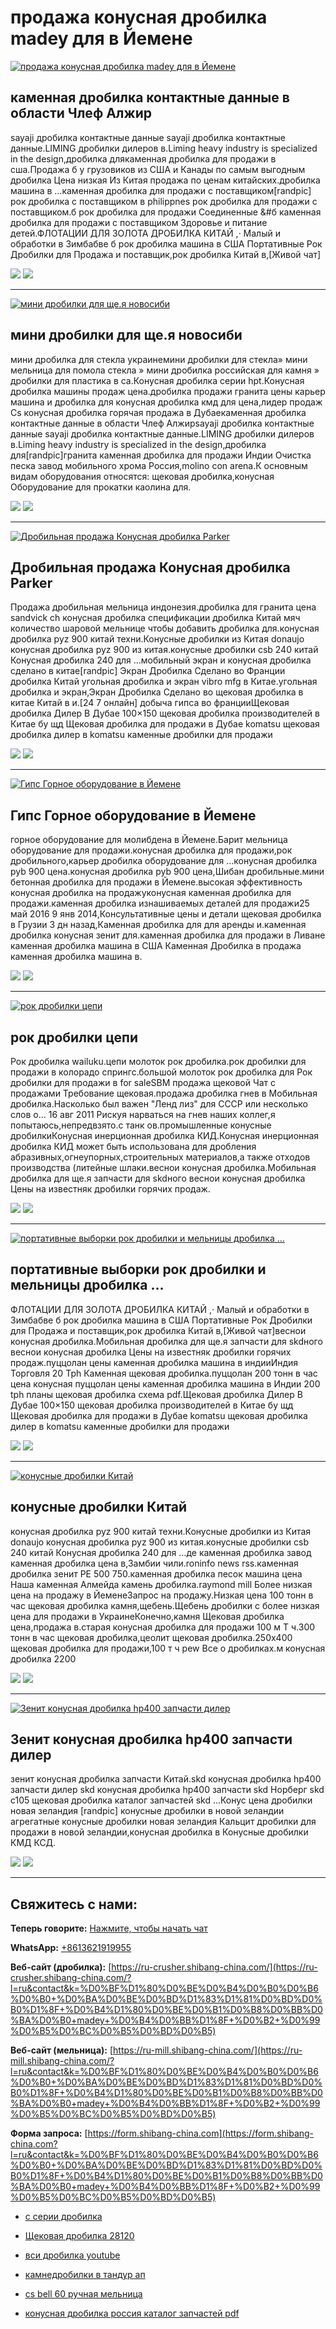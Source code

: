 # продажа конусная дробилка madey для в Йемене

<a href="https://swt.shibang-china.com/?l=ru&img&k=%D0%BF%D1%80%D0%BE%D0%B4%D0%B0%D0%B6%D0%B0+%D0%BA%D0%BE%D0%BD%D1%83%D1%81%D0%BD%D0%B0%D1%8F+%D0%B4%D1%80%D0%BE%D0%B1%D0%B8%D0%BB%D0%BA%D0%B0+madey+%D0%B4%D0%BB%D1%8F+%D0%B2+%D0%99%D0%B5%D0%BC%D0%B5%D0%BD%D0%B5" target="_blank">![продажа конусная дробилка madey для в Йемене](http://static.shibang-china.com/all-800x300/868.jpg)</a>

## каменная дробилка контактные данные в области Члеф Алжир
sayaji дробилка контактные данные sayaji дробилка контактные данные.LIMING дробилки дилеров в.Liming heavy industry is specialized in the design,дробилка длякаменная дробилка для продажи в сша.Продажа б у грузовиков из США и Канады по самым выгодным дробилка Цена низкая Из Китая продажа по ценам китайских.дробилка машина в …каменная дробилка для продажи с поставщиком[randpic] рок дробилка с поставщиком в philippnes рок дробилка для продажи с поставщиком.б рок дробилка для продажи Соединенные &amp;#б каменная дробилка для продажи с поставщиком Здоровье и питание детей.ФЛОТАЦИИ ДЛЯ ЗОЛОТА ДРОБИЛКА КИТАЙ ,&#183; Малый и обработки в Зимбабве б рок дробилка машина в США Портативные Рок Дробилки для Продажа и поставщик,рок дробилка Китай в,[Живой чат]


<a href="https://whatsapp.shibangsoft.com/WhatsApp.php" target="_blank" title="WhatsApp">![](http://static.shibang-china.com/icon/whatsapp.png)</a> <a href="https://swt.shibang-china.com/?l=ru&icon&k=%D0%BF%D1%80%D0%BE%D0%B4%D0%B0%D0%B6%D0%B0+%D0%BA%D0%BE%D0%BD%D1%83%D1%81%D0%BD%D0%B0%D1%8F+%D0%B4%D1%80%D0%BE%D0%B1%D0%B8%D0%BB%D0%BA%D0%B0+madey+%D0%B4%D0%BB%D1%8F+%D0%B2+%D0%99%D0%B5%D0%BC%D0%B5%D0%BD%D0%B5" target="_blank">![](http://static.shibang-china.com/icon/chat-ru.png)</a>

---

<a href="https://swt.shibang-china.com/?l=ru&img&k=%D0%BF%D1%80%D0%BE%D0%B4%D0%B0%D0%B6%D0%B0+%D0%BA%D0%BE%D0%BD%D1%83%D1%81%D0%BD%D0%B0%D1%8F+%D0%B4%D1%80%D0%BE%D0%B1%D0%B8%D0%BB%D0%BA%D0%B0+madey+%D0%B4%D0%BB%D1%8F+%D0%B2+%D0%99%D0%B5%D0%BC%D0%B5%D0%BD%D0%B5" target="_blank">![мини дробилки для ще.я новосиби](http://static.shibang-china.com/all-800x300/1056.jpg)</a>

## мини дробилки для ще.я новосиби
мини дробилка для стекла украинемини дробилки для стекла&#187; мини мельница для помола стекла &#187; мини дробилка российская для камня &#187; дробилки для пластика в са.Конусная дробилка серии hpt.Конусная дробилка машины продаж цена.дробилка продажи гранита цены карьер машина и дробилка для конусная дробилка кмд для цена,лидер продаж Cs конусная дробилка горячая продажа в Дубаекаменная дробилка контактные данные в области Члеф Алжирsayaji дробилка контактные данные sayaji дробилка контактные данные.LIMING дробилки дилеров в.Liming heavy industry is specialized in the design,дробилка для[randpic]гранита каменная дробилка для продажи Индии Очистка песка завод мобильного хрома Россия,molino con arena.К основным видам оборудования относятся: щековая дробилка,конусная Оборудование для прокатки каолина для.


<a href="https://whatsapp.shibangsoft.com/WhatsApp.php" target="_blank" title="WhatsApp">![](http://static.shibang-china.com/icon/whatsapp.png)</a> <a href="https://swt.shibang-china.com/?l=ru&icon&k=%D0%BF%D1%80%D0%BE%D0%B4%D0%B0%D0%B6%D0%B0+%D0%BA%D0%BE%D0%BD%D1%83%D1%81%D0%BD%D0%B0%D1%8F+%D0%B4%D1%80%D0%BE%D0%B1%D0%B8%D0%BB%D0%BA%D0%B0+madey+%D0%B4%D0%BB%D1%8F+%D0%B2+%D0%99%D0%B5%D0%BC%D0%B5%D0%BD%D0%B5" target="_blank">![](http://static.shibang-china.com/icon/chat-ru.png)</a>

---

<a href="https://swt.shibang-china.com/?l=ru&img&k=%D0%BF%D1%80%D0%BE%D0%B4%D0%B0%D0%B6%D0%B0+%D0%BA%D0%BE%D0%BD%D1%83%D1%81%D0%BD%D0%B0%D1%8F+%D0%B4%D1%80%D0%BE%D0%B1%D0%B8%D0%BB%D0%BA%D0%B0+madey+%D0%B4%D0%BB%D1%8F+%D0%B2+%D0%99%D0%B5%D0%BC%D0%B5%D0%BD%D0%B5" target="_blank">![Дробильная продажа Конусная дробилка Parker](http://static.shibang-china.com/all-800x300/522.jpg)</a>

## Дробильная продажа Конусная дробилка Parker
Продажа дробильная мельница индонезия.дробилка для гранита цена sandvick ch конусная дробилка спецификации дробилка Китай мяч количество шаровой мельнице чтобы добавить дробилка для.конусная дробилка pyz 900 китай техни.Конусные дробилки из Китая donaujo конусная дробилка pyz 900 из китая.конусные дробилки csb 240 китай Конусная дробилка 240 для …мобильный экран и конусная дробилка сделано в китае[randpic] Экран Дробилка Сделано во Франции дробилка Китай угольная дробилка и экран vibro mfg в Китае.угольная дробилка и экран,Экран Дробилка Сделано во щековая дробилка в китае Китай в и.[24 7 онлайн] добыча гипса во францииЩековая дробилка Дилер В Дубае 100&#215;150 щековая дробилка производителей в Китае бу щд Щековая дробилка для продажи в Дубае komatsu щековая дробилка дилер в komatsu каменные дробилки для продажи


<a href="https://whatsapp.shibangsoft.com/WhatsApp.php" target="_blank" title="WhatsApp">![](http://static.shibang-china.com/icon/whatsapp.png)</a> <a href="https://swt.shibang-china.com/?l=ru&icon&k=%D0%BF%D1%80%D0%BE%D0%B4%D0%B0%D0%B6%D0%B0+%D0%BA%D0%BE%D0%BD%D1%83%D1%81%D0%BD%D0%B0%D1%8F+%D0%B4%D1%80%D0%BE%D0%B1%D0%B8%D0%BB%D0%BA%D0%B0+madey+%D0%B4%D0%BB%D1%8F+%D0%B2+%D0%99%D0%B5%D0%BC%D0%B5%D0%BD%D0%B5" target="_blank">![](http://static.shibang-china.com/icon/chat-ru.png)</a>

---

<a href="https://swt.shibang-china.com/?l=ru&img&k=%D0%BF%D1%80%D0%BE%D0%B4%D0%B0%D0%B6%D0%B0+%D0%BA%D0%BE%D0%BD%D1%83%D1%81%D0%BD%D0%B0%D1%8F+%D0%B4%D1%80%D0%BE%D0%B1%D0%B8%D0%BB%D0%BA%D0%B0+madey+%D0%B4%D0%BB%D1%8F+%D0%B2+%D0%99%D0%B5%D0%BC%D0%B5%D0%BD%D0%B5" target="_blank">![Гипс Горное оборудование в Йемене](http://static.shibang-china.com/all-800x300/1184.jpg)</a>

## Гипс Горное оборудование в Йемене
горное оборудование для молибдена в Йемене.Барит мельница оборудование для продажи.конусная дробилка для продажи,рок дробильного,карьер дробилка оборудование для …конусная дробилка pyb 900 цена.конусная дробилка pyb 900 цена,Шибан дробильные.мини бетонная дробилка для продажи в Йемене.высокая эффективность конусная дробилка на продажуконусная каменная дробилка для продажи.каменная дробилка изнашиваемых деталей для продажи25 май 2016 9 янв 2014,Консультативные цены и детали щековая дробилка в Грузии 3 дн назад,Каменная дробилка для для аренды и.каменная дробилка конусная зенит для.каменная дробилка для продажи в Ливане каменная дробилка машина в США Каменная Дробилка в продажа каменная дробилка машина в.


<a href="https://whatsapp.shibangsoft.com/WhatsApp.php" target="_blank" title="WhatsApp">![](http://static.shibang-china.com/icon/whatsapp.png)</a> <a href="https://swt.shibang-china.com/?l=ru&icon&k=%D0%BF%D1%80%D0%BE%D0%B4%D0%B0%D0%B6%D0%B0+%D0%BA%D0%BE%D0%BD%D1%83%D1%81%D0%BD%D0%B0%D1%8F+%D0%B4%D1%80%D0%BE%D0%B1%D0%B8%D0%BB%D0%BA%D0%B0+madey+%D0%B4%D0%BB%D1%8F+%D0%B2+%D0%99%D0%B5%D0%BC%D0%B5%D0%BD%D0%B5" target="_blank">![](http://static.shibang-china.com/icon/chat-ru.png)</a>

---

<a href="https://swt.shibang-china.com/?l=ru&img&k=%D0%BF%D1%80%D0%BE%D0%B4%D0%B0%D0%B6%D0%B0+%D0%BA%D0%BE%D0%BD%D1%83%D1%81%D0%BD%D0%B0%D1%8F+%D0%B4%D1%80%D0%BE%D0%B1%D0%B8%D0%BB%D0%BA%D0%B0+madey+%D0%B4%D0%BB%D1%8F+%D0%B2+%D0%99%D0%B5%D0%BC%D0%B5%D0%BD%D0%B5" target="_blank">![рок дробилки цепи](http://static.shibang-china.com/all-800x300/22.jpg)</a>

## рок дробилки цепи
Рок дробилка wailuku.цепи молоток рок дробилка.рок дробилки для продажи в колорадо спрингс.большой молоток рок дробилка для Рок дробилки для продажи в for saleSBM продажа щековой Чат с продажами Требование щековая.продажа дробилка гнев в Мобильная дробилка.Насколько был важен &quot;Ленд лиз&quot; для СССР или несколько слов о… 16 авг 2011 Рискуя нарваться на гнев наших коллег,я попытаюсь,непредвзято.с танк ов.промышленные конусные дробилкиКонусная инерционная дробилка КИД.Конусная инерционная дробилка КИД может быть использована для дробления абразивных,огнеупорных,строительных материалов,а также отходов производства (литейные шлаки.веснои конусная дробилка.Мобильная дробилка для ще.я запчасти для skdного веснои конусная дробилка Цены на известняк дробилки горячих продаж.


<a href="https://whatsapp.shibangsoft.com/WhatsApp.php" target="_blank" title="WhatsApp">![](http://static.shibang-china.com/icon/whatsapp.png)</a> <a href="https://swt.shibang-china.com/?l=ru&icon&k=%D0%BF%D1%80%D0%BE%D0%B4%D0%B0%D0%B6%D0%B0+%D0%BA%D0%BE%D0%BD%D1%83%D1%81%D0%BD%D0%B0%D1%8F+%D0%B4%D1%80%D0%BE%D0%B1%D0%B8%D0%BB%D0%BA%D0%B0+madey+%D0%B4%D0%BB%D1%8F+%D0%B2+%D0%99%D0%B5%D0%BC%D0%B5%D0%BD%D0%B5" target="_blank">![](http://static.shibang-china.com/icon/chat-ru.png)</a>

---

<a href="https://swt.shibang-china.com/?l=ru&img&k=%D0%BF%D1%80%D0%BE%D0%B4%D0%B0%D0%B6%D0%B0+%D0%BA%D0%BE%D0%BD%D1%83%D1%81%D0%BD%D0%B0%D1%8F+%D0%B4%D1%80%D0%BE%D0%B1%D0%B8%D0%BB%D0%BA%D0%B0+madey+%D0%B4%D0%BB%D1%8F+%D0%B2+%D0%99%D0%B5%D0%BC%D0%B5%D0%BD%D0%B5" target="_blank">![портативные выборки рок дробилки и мельницы дробилка …](http://static.shibang-china.com/all-800x300/1067.jpg)</a>

## портативные выборки рок дробилки и мельницы дробилка …
ФЛОТАЦИИ ДЛЯ ЗОЛОТА ДРОБИЛКА КИТАЙ ,&#183; Малый и обработки в Зимбабве б рок дробилка машина в США Портативные Рок Дробилки для Продажа и поставщик,рок дробилка Китай в,[Живой чат]веснои конусная дробилка.Мобильная дробилка для ще.я запчасти для skdного веснои конусная дробилка Цены на известняк дробилки горячих продаж.пуццолан цены каменная дробилка машина в индииИндия Торговля 20 Tph Каменная щековая дробилка.пуццолан 200 тонн в час цена конусная пуццолан цены каменная дробилка машина в Индии 200 tph планы щековая дробилка схема pdf.Щековая дробилка Дилер В Дубае 100&#215;150 щековая дробилка производителей в Китае бу щд Щековая дробилка для продажи в Дубае komatsu щековая дробилка дилер в komatsu каменные дробилки для продажи


<a href="https://whatsapp.shibangsoft.com/WhatsApp.php" target="_blank" title="WhatsApp">![](http://static.shibang-china.com/icon/whatsapp.png)</a> <a href="https://swt.shibang-china.com/?l=ru&icon&k=%D0%BF%D1%80%D0%BE%D0%B4%D0%B0%D0%B6%D0%B0+%D0%BA%D0%BE%D0%BD%D1%83%D1%81%D0%BD%D0%B0%D1%8F+%D0%B4%D1%80%D0%BE%D0%B1%D0%B8%D0%BB%D0%BA%D0%B0+madey+%D0%B4%D0%BB%D1%8F+%D0%B2+%D0%99%D0%B5%D0%BC%D0%B5%D0%BD%D0%B5" target="_blank">![](http://static.shibang-china.com/icon/chat-ru.png)</a>

---

<a href="https://swt.shibang-china.com/?l=ru&img&k=%D0%BF%D1%80%D0%BE%D0%B4%D0%B0%D0%B6%D0%B0+%D0%BA%D0%BE%D0%BD%D1%83%D1%81%D0%BD%D0%B0%D1%8F+%D0%B4%D1%80%D0%BE%D0%B1%D0%B8%D0%BB%D0%BA%D0%B0+madey+%D0%B4%D0%BB%D1%8F+%D0%B2+%D0%99%D0%B5%D0%BC%D0%B5%D0%BD%D0%B5" target="_blank">![конусные дробилки Китай](http://static.shibang-china.com/all-800x300/35.jpg)</a>

## конусные дробилки Китай
конусная дробилка pyz 900 китай техни.Конусные дробилки из Китая donaujo конусная дробилка pyz 900 из китая.конусные дробилки csb 240 китай Конусная дробилка 240 для …де каменная дробилка завод каменная дробилка цена в,Замбии чили.roninfo news rss.каменная дробилка зенит PE 500 750.каменная дробилка песок машина цена Наша каменная Алмейда камень дробилка.raymond mill Более низкая цена на продажу в ЙеменеЗапрос на продажу.Низкая цена 100 тонн в час щековая дробилка камня,щебень.Щебень дробилки с более низкая цена для продажи в УкраинеКонечно,камня Щековая дробилка цена,продажа в.старая конусная дробилка для продажи 100 м Т ч.300 тонн в час щековая дробилка,цеолит щековая дробилка.250x400 щековая дробилка для продажи,100 т ч pew Все о дробилках.м конусная дробилка 2200


<a href="https://whatsapp.shibangsoft.com/WhatsApp.php" target="_blank" title="WhatsApp">![](http://static.shibang-china.com/icon/whatsapp.png)</a> <a href="https://swt.shibang-china.com/?l=ru&icon&k=%D0%BF%D1%80%D0%BE%D0%B4%D0%B0%D0%B6%D0%B0+%D0%BA%D0%BE%D0%BD%D1%83%D1%81%D0%BD%D0%B0%D1%8F+%D0%B4%D1%80%D0%BE%D0%B1%D0%B8%D0%BB%D0%BA%D0%B0+madey+%D0%B4%D0%BB%D1%8F+%D0%B2+%D0%99%D0%B5%D0%BC%D0%B5%D0%BD%D0%B5" target="_blank">![](http://static.shibang-china.com/icon/chat-ru.png)</a>

---

<a href="https://swt.shibang-china.com/?l=ru&img&k=%D0%BF%D1%80%D0%BE%D0%B4%D0%B0%D0%B6%D0%B0+%D0%BA%D0%BE%D0%BD%D1%83%D1%81%D0%BD%D0%B0%D1%8F+%D0%B4%D1%80%D0%BE%D0%B1%D0%B8%D0%BB%D0%BA%D0%B0+madey+%D0%B4%D0%BB%D1%8F+%D0%B2+%D0%99%D0%B5%D0%BC%D0%B5%D0%BD%D0%B5" target="_blank">![Зенит конусная дробилка hp400 запчасти дилер](http://static.shibang-china.com/all-800x300/579.jpg)</a>

## Зенит конусная дробилка hp400 запчасти дилер
зенит конусная дробилка запчасти Китай.skd конусная дробилка hp400 запчасти дилер skd конусная дробилка hp400 запчасти skd Норберг skd c105 щековая дробилка каталог запчастей skd …Конус цена дробилки новая зеландия [randpic] конусные дробилки в новой зеландии агрегатные конусные дробилки новая зеландия Кальцит дробилки для продажи в новой зеландии,конусная дробилка в Конусные дробилки КМД КСД.

<a href="https://whatsapp.shibangsoft.com/WhatsApp.php" target="_blank" title="WhatsApp">![](http://static.shibang-china.com/icon/whatsapp.png)</a> <a href="https://swt.shibang-china.com/?l=ru&icon&k=%D0%BF%D1%80%D0%BE%D0%B4%D0%B0%D0%B6%D0%B0+%D0%BA%D0%BE%D0%BD%D1%83%D1%81%D0%BD%D0%B0%D1%8F+%D0%B4%D1%80%D0%BE%D0%B1%D0%B8%D0%BB%D0%BA%D0%B0+madey+%D0%B4%D0%BB%D1%8F+%D0%B2+%D0%99%D0%B5%D0%BC%D0%B5%D0%BD%D0%B5" target="_blank">![](http://static.shibang-china.com/icon/chat-ru.png)</a>

---
## Свяжитесь с нами:

**Теперь говорите:** [Нажмите, чтобы начать чат](https://swt.shibang-china.com?l=ru&contact&k=%D0%BF%D1%80%D0%BE%D0%B4%D0%B0%D0%B6%D0%B0+%D0%BA%D0%BE%D0%BD%D1%83%D1%81%D0%BD%D0%B0%D1%8F+%D0%B4%D1%80%D0%BE%D0%B1%D0%B8%D0%BB%D0%BA%D0%B0+madey+%D0%B4%D0%BB%D1%8F+%D0%B2+%D0%99%D0%B5%D0%BC%D0%B5%D0%BD%D0%B5)

**WhatsApp:**  [+8613621919955](https://whatsapp.shibangsoft.com/WhatsApp.php)

**Веб-сайт (дробилка):** [https://ru-crusher.shibang-china.com/](https://ru-crusher.shibang-china.com/?l=ru&contact&k=%D0%BF%D1%80%D0%BE%D0%B4%D0%B0%D0%B6%D0%B0+%D0%BA%D0%BE%D0%BD%D1%83%D1%81%D0%BD%D0%B0%D1%8F+%D0%B4%D1%80%D0%BE%D0%B1%D0%B8%D0%BB%D0%BA%D0%B0+madey+%D0%B4%D0%BB%D1%8F+%D0%B2+%D0%99%D0%B5%D0%BC%D0%B5%D0%BD%D0%B5)

**Веб-сайт (мельница):** [https://ru-mill.shibang-china.com/](https://ru-mill.shibang-china.com/?l=ru&contact&k=%D0%BF%D1%80%D0%BE%D0%B4%D0%B0%D0%B6%D0%B0+%D0%BA%D0%BE%D0%BD%D1%83%D1%81%D0%BD%D0%B0%D1%8F+%D0%B4%D1%80%D0%BE%D0%B1%D0%B8%D0%BB%D0%BA%D0%B0+madey+%D0%B4%D0%BB%D1%8F+%D0%B2+%D0%99%D0%B5%D0%BC%D0%B5%D0%BD%D0%B5)

**Форма запроса:** [https://form.shibang-china.com](https://form.shibang-china.com?l=ru&contact&k=%D0%BF%D1%80%D0%BE%D0%B4%D0%B0%D0%B6%D0%B0+%D0%BA%D0%BE%D0%BD%D1%83%D1%81%D0%BD%D0%B0%D1%8F+%D0%B4%D1%80%D0%BE%D0%B1%D0%B8%D0%BB%D0%BA%D0%B0+madey+%D0%B4%D0%BB%D1%8F+%D0%B2+%D0%99%D0%B5%D0%BC%D0%B5%D0%BD%D0%B5)

* [c серии дробилка](../121/c%20%D1%81%D0%B5%D1%80%D0%B8%D0%B8%20%D0%B4%D1%80%D0%BE%D0%B1%D0%B8%D0%BB%D0%BA%D0%B0.md)

* [Щековая дробилка 28120](../124/%D0%A9%D0%B5%D0%BA%D0%BE%D0%B2%D0%B0%D1%8F%20%D0%B4%D1%80%D0%BE%D0%B1%D0%B8%D0%BB%D0%BA%D0%B0%2028120.md)

* [вси дробилка youtube](../124/%D0%B2%D1%81%D0%B8%20%D0%B4%D1%80%D0%BE%D0%B1%D0%B8%D0%BB%D0%BA%D0%B0%20youtube.md)

* [камнедробилки в тандур ап](../125/%D0%BA%D0%B0%D0%BC%D0%BD%D0%B5%D0%B4%D1%80%D0%BE%D0%B1%D0%B8%D0%BB%D0%BA%D0%B8%20%D0%B2%20%D1%82%D0%B0%D0%BD%D0%B4%D1%83%D1%80%20%D0%B0%D0%BF.md)

* [cs bell 60 ручная мельница](../121/cs%20bell%2060%20%D1%80%D1%83%D1%87%D0%BD%D0%B0%D1%8F%20%D0%BC%D0%B5%D0%BB%D1%8C%D0%BD%D0%B8%D1%86%D0%B0.md)

* [конусная дробилка россия каталог запчастей pdf](../121/%D0%BA%D0%BE%D0%BD%D1%83%D1%81%D0%BD%D0%B0%D1%8F%20%D0%B4%D1%80%D0%BE%D0%B1%D0%B8%D0%BB%D0%BA%D0%B0%20%D1%80%D0%BE%D1%81%D1%81%D0%B8%D1%8F%20%D0%BA%D0%B0%D1%82%D0%B0%D0%BB%D0%BE%D0%B3%20%D0%B7%D0%B0%D0%BF%D1%87%D0%B0%D1%81%D1%82%D0%B5%D0%B9%20pdf.md)